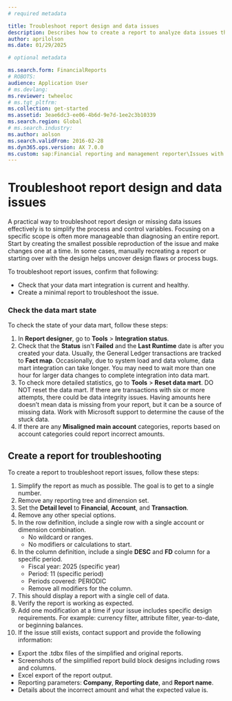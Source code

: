 ```yaml
---
# required metadata

title: Troubleshoot report design and data issues
description: Describes how to create a report to analyze data issues that can occur in Microsoft Dynamics 365 Finance reports.
author: aprilolson
ms.date: 01/29/2025

# optional metadata

ms.search.form: FinancialReports
# ROBOTS: 
audience: Application User
# ms.devlang: 
ms.reviewer: twheeloc
# ms.tgt_pltfrm: 
ms.collection: get-started
ms.assetid: 3eae6dc3-ee06-4b6d-9e7d-1ee2c3b10339
ms.search.region: Global
# ms.search.industry: 
ms.author: aolson
ms.search.validFrom: 2016-02-28
ms.dyn365.ops.version: AX 7.0.0
ms.custom: sap:Financial reporting and management reporter\Issues with report designer
---
```

# Troubleshoot report design and data issues

A practical way to troubleshoot report design or missing data issues effectively is to simplify the process and control variables. Focusing on a specific scope is often more manageable than diagnosing an entire report. Start by creating the smallest possible reproduction of the issue and make changes one at a time. In some cases, manually recreating a report or starting over with the design helps uncover design flaws or process bugs. 

To troubleshoot report issues, confirm that following:  
 - Check that your data mart integration is current and healthy.
 - Create a minimal report to troubleshoot the issue.  

### Check the data mart state
To check the state of your data mart, follow these steps:
1. In **Report designer**, go to **Tools** > **Integration status**.
2. Check that the **Status** isn't **Failed** and the **Last Runtime** date is after you created your data. Usually, the General Ledger transactions are tracked to **Fact map**. Occasionally, due to system load and data volume, data mart integration can take longer. You may need to wait more than one hour for larger data changes to complete integration into data mart.
3. To check more detailed statistics, go to **Tools** > **Reset data mart**. DO NOT reset the data mart.
If there are transactions with six or more attempts, there could be data integrity issues. Having amounts here doesn’t mean data is missing from your report, but it can be a source of missing data. Work with Microsoft support to determine the cause of the stuck data.
4. If there are any **Misaligned main account** categories, reports based on account categories could report incorrect amounts.


## Create a report for troubleshooting
To create a report to troubleshoot report issues, follow these steps:
1. Simplify the report as much as possible. The goal is to get to a single number.
2. Remove any reporting tree and dimension set.
3. Set the **Detail level** to **Financial**, **Account**, and **Transaction**.
4. Remove any other special options.
5. In the row definition, include a single row with a single account or dimension combination.
      - No wildcard or ranges.
      - No modifiers or calculations to start.
6. In the column definition, include a single **DESC** and **FD** column for a specific period.
     - Fiscal year: 2025 (specific year)
     - Period: 11 (specific period)
     - Periods covered: PERIODIC
     - Remove all modifiers for the column.
7. This should display a report with a single cell of data.
8. Verify the report is working as expected.
9. Add one modification at a time if your issue includes specific design requirements. For example: currency filter, attribute filter, year-to-date, or beginning balances.
10.	If the issue still exists, contact support and provide the following information:
 - Export the .tdbx files of the simplified and original reports.
 - Screenshots of the simplified report build block designs including rows and columns.
 - Excel export of the report output.
 - Reporting parameters: **Company**, **Reporting date**, and **Report name**.
 - Details about the incorrect amount and what the expected value is.

   
